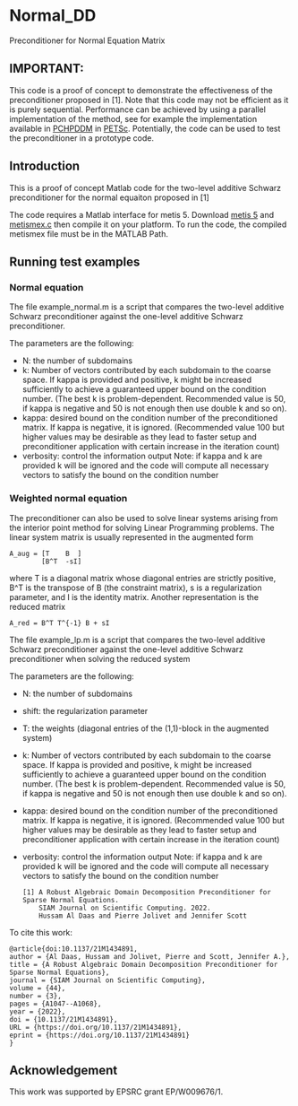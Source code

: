 # Normal_DD
Preconditioner for Normal Equation Matrix
## __IMPORTANT:__
This code is a proof of concept to demonstrate the effectiveness of the preconditioner proposed in [1]. 
Note that this code may not be efficient as it is purely sequential. Performance can be achieved by using a parallel implementation of the method, see for example the implementation available in [PCHPDDM](https://petsc.org/main/docs/manualpages/PC/PCHPDDM/) in [PETSc](https://petsc.org/release/).
Potentially, the code can be used to test the preconditioner in a prototype code.

## Introduction
This is a proof of concept Matlab code for the two-level additive Schwarz preconditioner for the normal equaiton proposed in [1]

The code requires a Matlab interface for metis 5. Download [metis 5](http://glaros.dtc.umn.edu/gkhome/fetch/sw/metis/metis-5.1.0.tar.gz) and [metismex.c](https://github.com/dgleich/metismex) then compile it on your platform.
To run the code, the compiled metismex file must be in the MATLAB Path.

## Running test examples
### Normal equation
The file example_normal.m is a script that compares the two-level additive Schwarz preconditioner against the one-level additive Schwarz preconditioner.

The parameters are the following:
- N: the number of subdomains
- k: Number of vectors contributed by each subdomain to the coarse space.
If kappa is provided and positive, k might be increased sufficiently to achieve 
a guaranteed upper bound on the condition number. (The best k is problem-dependent. Recommended value is 50, if kappa is negative and 50 is not enough then use double k and so on).
- kappa: desired bound on the condition number of the preconditioned matrix.
If kappa is negative, it is ignored. (Recommended value 100 but higher values may be desirable as they lead to faster setup and preconditioner application with certain increase in the iteration count)
- verbosity: control the information output
Note: if kappa and k are provided k will be ignored and the code will compute all necessary vectors to satisfy the bound on the condition number

### Weighted normal equation
The preconditioner can also be used to solve linear systems arising from the interior point method for solving Linear Programming problems.
The linear system matrix is usually represented in the augmented form

    A_aug = [T    B  ]
            [B^T  -sI]

where T is a diagonal matrix whose diagonal entries are strictly positive, B^T is the transpose of B (the constraint matrix), s is a regularization parameter, and I is the identity matrix.
Another representation is the reduced matrix

    A_red = B^T T^{-1} B + sI

The file example_lp.m is a script that compares the two-level additive Schwarz preconditioner against the one-level additive Schwarz preconditioner when solving the reduced system

The parameters are the following:
- N: the number of subdomains
- shift: the regularization parameter
- T: the weights (diagonal entries of the (1,1)-block in the augmented system)
- k: Number of vectors contributed by each subdomain to the coarse space.
If kappa is provided and positive, k might be increased sufficiently to achieve 
a guaranteed upper bound on the condition number. (The best k is problem-dependent. Recommended value is 50, if kappa is negative and 50 is not enough then use double k and so on).
- kappa: desired bound on the condition number of the preconditioned matrix.
If kappa is negative, it is ignored. (Recommended value 100 but higher values may be desirable as they lead to faster setup and preconditioner application with certain increase in the iteration count)
- verbosity: control the information output
Note: if kappa and k are provided k will be ignored and the code will compute all necessary vectors to satisfy the bound on the condition number

      [1] A Robust Algebraic Domain Decomposition Preconditioner for Sparse Normal Equations. 
          SIAM Journal on Scientific Computing. 2022.
          Hussam Al Daas and Pierre Jolivet and Jennifer Scott
    
 To cite this work:
 
    @article{doi:10.1137/21M1434891,
    author = {Al Daas, Hussam and Jolivet, Pierre and Scott, Jennifer A.},
    title = {A Robust Algebraic Domain Decomposition Preconditioner for Sparse Normal Equations},
    journal = {SIAM Journal on Scientific Computing},
    volume = {44},
    number = {3},
    pages = {A1047--A1068},
    year = {2022},
    doi = {10.1137/21M1434891},
    URL = {https://doi.org/10.1137/21M1434891},
    eprint = {https://doi.org/10.1137/21M1434891}
    }

## Acknowledgement
This work was supported by EPSRC grant EP/W009676/1.
